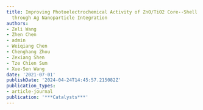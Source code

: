 ```yaml
---
title: Improving Photoelectrochemical Activity of ZnO/TiO2 Core--Shell Nanostructure
  through Ag Nanoparticle Integration
authors:
- Zeli Wang
- Zhen Chen
- admin
- Weiqiang Chen
- Chenghang Zhou
- Zexiang Shen
- Tze Chien Sum
- Xue-Sen Wang
date: '2021-07-01'
publishDate: '2024-04-24T14:45:57.215082Z'
publication_types:
- article-journal
publication: '***Catalysts***'
---
```

